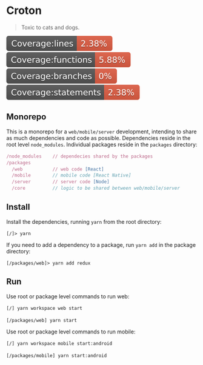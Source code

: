 # Croton

> Toxic to cats and dogs.

![Coverage lines](./packages/web/coverage/badge-lines.svg)
![Coverage functions](./packages/web/coverage/badge-functions.svg)
![Coverage branches](./packages/web/coverage/badge-branches.svg)
![Coverage statements](./packages/web/coverage/badge-statements.svg)



## Monorepo
This is a monorepo for a `web/mobile/server` development, intending to share as much dependencies and code as possible. Dependencies reside in the root level `node_modules`. Individual packages reside in the `packages` directory:

```js
/node_modules    // dependecies shared by the packages
/packages
  /web           // web code [React]
  /mobile        // mobile code [React Native]
  /server        // server code [Node]
  /core          // logic to be shared between web/mobile/server
```

## Install
Install the dependencies, running `yarn` from the root directory:
```
[/]> yarn
```

If you need to add a dependency to a package, run `yarn add` in the package directory:
```
[/packages/web]> yarn add redux
```

## Run
Use root or package level commands to run web:
```
[/] yarn workspace web start

[/packages/web] yarn start
```

Use root or package level commands to run mobile:
```
[/] yarn workspace mobile start:android

[/packages/mobile] yarn start:android
```
